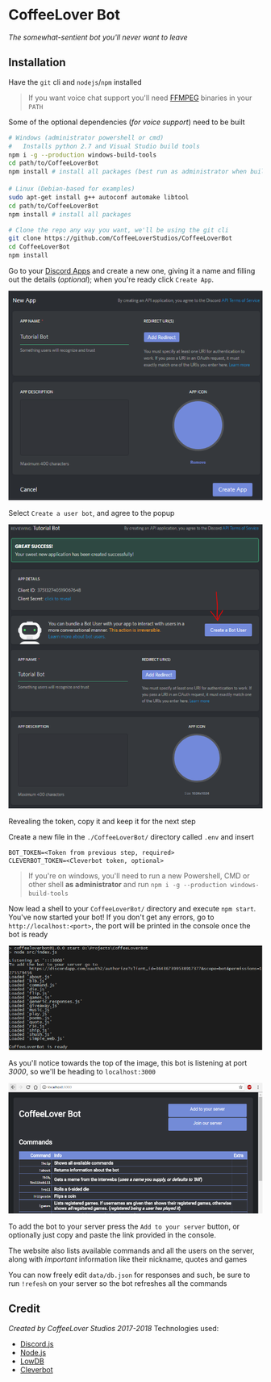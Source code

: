 # CoffeeLover Bot
*The somewhat-sentient bot you'll never want to leave*

## Installation
Have the `git` cli and `nodejs`/`npm` installed

> If you want voice chat support you'll need [FFMPEG](http://ffmpeg.org/) binaries in your `PATH`

Some of the optional dependencies (*for voice support*) need to be built
```bash
# Windows (administrator powershell or cmd)
#	Installs python 2.7 and Visual Studio build tools
npm i -g --production windows-build-tools
cd path/to/CoffeeLoverBot
npm install # install all packages (best run as administrator when building node-opus)

# Linux (Debian-based for examples)
sudo apt-get install g++ autoconf automake libtool
cd path/to/CoffeeLoverBot
npm install # install all packages
```

```bash
# Clone the repo any way you want, we'll be using the git cli
git clone https://github.com/CoffeeLoverStudios/CoffeeLoverBot
cd CoffeeLoverBot
npm install
```

Go to your [Discord Apps](https://discordapp.com/developers/applications/me) and create a new one, giving it a name and filling out the details (*optional*); when you're ready click
`Create App`.

![Making a new app](./images/new_app.png)

Select `Create a user bot`, and agree to the popup

![The new app](./images/created_app.png)

Revealing the token, copy it and keep it for the next step

Create a new file in the `./CoffeeLoverBot/` directory called `.env` and insert
```
BOT_TOKEN=<Token from previous step, required>
CLEVERBOT_TOKEN=<Cleverbot token, optional>
```

> If you're on windows, you'll need to run a new
> Powershell, CMD or other shell **as administrator**
> and run `npm i -g --production windows-build-tools`

Now lead a shell to your `CoffeeLoverBot/` directory and
execute `npm start`. You've now started your bot!
If you don't get any errors, go to `http://localhost:<port>`, the port will be printed in the console once the bot is ready

![A successfully started server](./images/started.png)

As you'll notice towards the top of the image, this bot is listening at port *3000*,
so we'll be heading to `localhost:3000`

![The website](./images/website.png)

To add the bot to your server press the `Add to your server` button, or optionally
just copy and paste the link provided in the console.

The website also lists available commands and all the users on the server, along with
*important* information like their nickname, quotes and games

You can now freely edit `data/db.json` for responses and such, be sure to run `!refesh`
on your server so the bot refreshes all the commands

## Credit
*Created by CoffeeLover Studios 2017-2018*
Technologies used:
 - [Discord.js](https://discord.js.org/)
 - [Node.js](https://nodejs.org/)
 - [LowDB](https://github.com/typicode/lowdb)
 - [Cleverbot](www.cleverbot.com)
